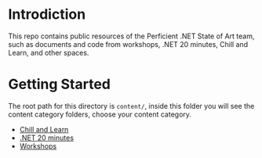 # Introdiction

This repo contains public resources of the Perficient .NET State of Art team, such as documents and code from workshops, .NET 20 minutes, Chill and Learn, and other spaces.

# Getting Started

The root path for this directory is ```content/```, inside this folder you will see the content category folders, choose your content category.

* [Chill and Learn](content/chilandlearns)
* [.NET 20 minutes](content/net20minutes)
* [Workshops](content/workshops)

